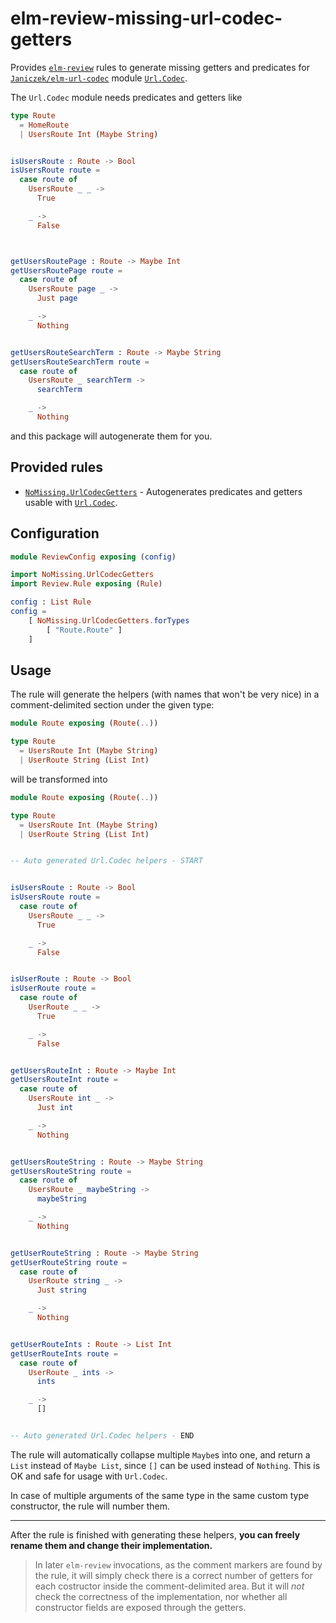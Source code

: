 # elm-review-missing-url-codec-getters

Provides [`elm-review`](https://package.elm-lang.org/packages/jfmengels/elm-review/latest/) rules to generate missing getters and predicates for [`Janiczek/elm-url-codec`](https://package.elm-lang.org/packages/Janiczek/elm-url-codec/latest/) module [`Url.Codec`](https://package.elm-lang.org/packages/Janiczek/elm-url-codec/latest/Url-Codec).

The `Url.Codec` module needs predicates and getters like

```elm
type Route
  = HomeRoute
  | UsersRoute Int (Maybe String)


isUsersRoute : Route -> Bool
isUsersRoute route =
  case route of
    UsersRoute _ _ ->
      True

    _ ->
      False



getUsersRoutePage : Route -> Maybe Int
getUsersRoutePage route =
  case route of
    UsersRoute page _ ->
      Just page

    _ ->
      Nothing


getUsersRouteSearchTerm : Route -> Maybe String
getUsersRouteSearchTerm route =
  case route of
    UsersRoute _ searchTerm ->
      searchTerm

    _ ->
      Nothing
```

and this package will autogenerate them for you.

## Provided rules

- [`NoMissing.UrlCodecGetters`](https://package.elm-lang.org/packages/Janiczek/elm-review-missing-url-codec-getters/1.0.0/NoMissing-UrlCodecGetters) - Autogenerates predicates and getters usable with [`Url.Codec`](https://package.elm-lang.org/packages/Janiczek/elm-url-codec/latest/Url-Codec).


## Configuration

```elm
module ReviewConfig exposing (config)

import NoMissing.UrlCodecGetters
import Review.Rule exposing (Rule)

config : List Rule
config =
    [ NoMissing.UrlCodecGetters.forTypes
        [ "Route.Route" ]
    ]
```

## Usage

The rule will generate the helpers (with names that won't be very nice) in a comment-delimited section under the given type:

```elm
module Route exposing (Route(..))

type Route
  = UsersRoute Int (Maybe String) 
  | UserRoute String (List Int)
```

will be transformed into

```elm
module Route exposing (Route(..))

type Route
  = UsersRoute Int (Maybe String) 
  | UserRoute String (List Int)


-- Auto generated Url.Codec helpers - START


isUsersRoute : Route -> Bool
isUsersRoute route =
  case route of
    UsersRoute _ _ ->
      True

    _ ->
      False


isUserRoute : Route -> Bool
isUserRoute route =
  case route of
    UserRoute _ _ ->
      True

    _ ->
      False


getUsersRouteInt : Route -> Maybe Int
getUsersRouteInt route =
  case route of
    UsersRoute int _ ->
      Just int

    _ ->
      Nothing


getUsersRouteString : Route -> Maybe String
getUsersRouteString route =
  case route of
    UsersRoute _ maybeString ->
      maybeString

    _ ->
      Nothing


getUserRouteString : Route -> Maybe String
getUserRouteString route =
  case route of
    UserRoute string _ ->
      Just string

    _ ->
      Nothing


getUserRouteInts : Route -> List Int
getUserRouteInts route =
  case route of
    UserRoute _ ints ->
      ints

    _ ->
      []


-- Auto generated Url.Codec helpers - END
```

The rule will automatically collapse multiple `Maybe`s into one, and return a `List` instead of `Maybe List`, since `[]` can be used instead of `Nothing`. This is OK and safe for usage with `Url.Codec`.

In case of multiple arguments of the same type in the same custom type constructor, the rule will number them.

---

After the rule is finished with generating these helpers, **you can freely rename them and change their implementation.**

> In later `elm-review` invocations, as the comment markers are found by the rule, it will simply check there is a correct number of getters for each costructor inside the comment-delimited area. But it will _not_ check the correctness of the implementation, nor whether all constructor fields are exposed through the getters.
